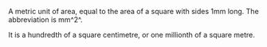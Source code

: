 A metric unit of area, equal to the area of a square with sides 1mm
long. The abbreviation is mm^2^.

It is a hundredth of a square centimetre, or one millionth of a square
metre.
